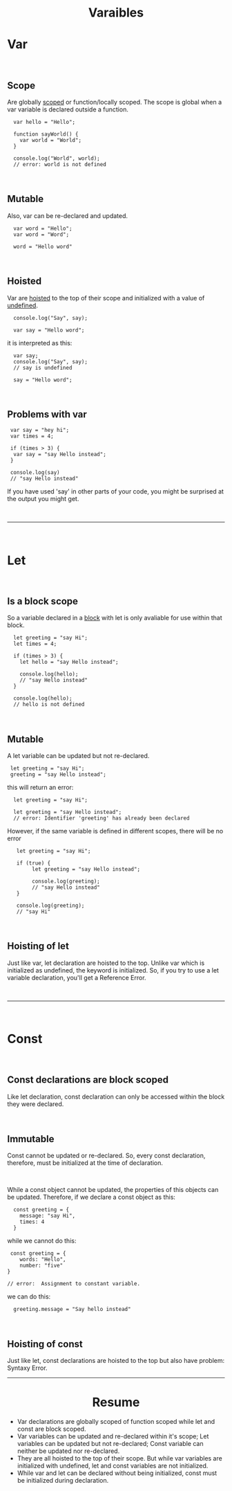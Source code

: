 <h1 align="center">Varaibles</h1>

# Var

<br>

## Scope

Are globally [scoped](https://github.com/Henryxavierb/starting-from-the-beginning/blob/learning/terminology.md#scoped) or function/locally scoped. The scope is global when a var variable is declared outside a function.

```
  var hello = "Hello";

  function sayWorld() {
    var world = "World";
  }

  console.log("World", world);
  // error: world is not defined

```

<br>

## Mutable

Also, var can be re-declared and updated.

```
  var word = "Hello";
  var word = "Word";

  word = "Hello word"

```

<br>

## Hoisted

Var are [hoisted](https://github.com/Henryxavierb/starting-from-the-beginning/blob/learning/terminology.md#hoisting) to the top of their scope and initialized with a value of [undefined](https://github.com/Henryxavierb/starting-from-the-beginning/blob/learning/terminology.md#undefined).

```
  console.log("Say", say);

  var say = "Hello word";

```

it is interpreted as this:

```
  var say;
  console.log("Say", say);
  // say is undefined

  say = "Hello word";

```

<br>

## Problems with var

```
 var say = "hey hi";
 var times = 4;

 if (times > 3) {
  var say = "say Hello instead";
 }

 console.log(say)
 // "say Hello instead"
```

If you have used 'say' in other parts of your code, you might be surprised at the output you might get.

<br>

---

<br>

# Let

<br>

## Is a block scope

So a variable declared in a [block](https://github.com/Henryxavierb/starting-from-the-beginning/blob/learning/terminology.md#block) with let is only avaliable for use within that block.

```
  let greeting = "say Hi";
  let times = 4;

  if (times > 3) {
    let hello = "say Hello instead";

    console.log(hello);
    // "say Hello instead"
  }

  console.log(hello);
  // hello is not defined

```

<br>

## Mutable

A let variable can be updated but not re-declared.

```
 let greeting = "say Hi";
 greeting = "say Hello instead";

```

this will return an error:

```
  let greeting = "say Hi";

  let greeting = "say Hello instead";
  // error: Identifier 'greeting' has already been declared

```

However, if the same variable is defined in different scopes, there will be no error

```
   let greeting = "say Hi";

   if (true) {
        let greeting = "say Hello instead";

        console.log(greeting);
        // "say Hello instead"
   }

   console.log(greeting);
   // "say Hi"

```

<br>

## Hoisting of let

Just like var, let declaration are hoisted to the top. Unlike var which is initialized as undefined, the keyword is initialized. So, if you try to use a let variable declaration, you'll get a Reference Error.

<br>

---

<br>

# Const

<br>

## Const declarations are block scoped

Like let declaration, const declaration can only be accessed within the block they were declared.

<br>

## Immutable

Const cannot be updated or re-declared. So, every const declaration, therefore, must be initialized at the time of declaration.

<br>

While a const object cannot be updated, the properties of this objects can be updated. Therefore, if we declare a const object as this:

```
  const greeting = {
    message: "say Hi",
    times: 4
  }
```

while we cannot do this:

```
 const greeting = {
    words: "Hello",
    number: "five"
}

// error:  Assignment to constant variable.
```

we can do this:

```
  greeting.message = "Say hello instead"
```

<br>

## Hoisting of const

Just like let, const declarations are hoisted to the top but also have problem: Syntaxy Error.

---

<h1 align="center">Resume</h1>

- Var declarations are globally scoped of function scoped while let and const are block scoped.
- Var variables can be updated and re-declared within it's scope; Let variables can be updated but not re-declared; Const variable can neither be updated nor re-declared.
- They are all hoisted to the top of their scope. But while var variables are initialized with undefined, let and const variables are not initialized.
- While var and let can be declared without being initialized, const must be initialized during declaration.
